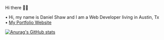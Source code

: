 <!--
**danimalcrackrz/danimalcrackrz** is a ✨ _special_ ✨ repository because its `README.md` (this file) appears on your GitHub profile.

Here are some ideas to get you started:

- 🔭 I’m currently working on ...
- 🌱 I’m currently learning ...
- 👯 I’m looking to collaborate on ...
- 🤔 I’m looking for help with ...
- 💬 Ask me about ...
- 📫 How to reach me: ...
- 😄 Pronouns: ...
- ⚡ Fun fact: ...
-->
Hi there 👋🏽

• Hi, my name is Daniel Shaw and I am a Web Developer living in Austin, Tx  
• [My Portfolio Website](https://danimalcrackrz.com)



[![Anurag's GitHub stats](https://github-readme-stats.vercel.app/api?username=danimalcrackrz&theme=gotham)](https://github.com/anuraghazra/github-readme-stats)
